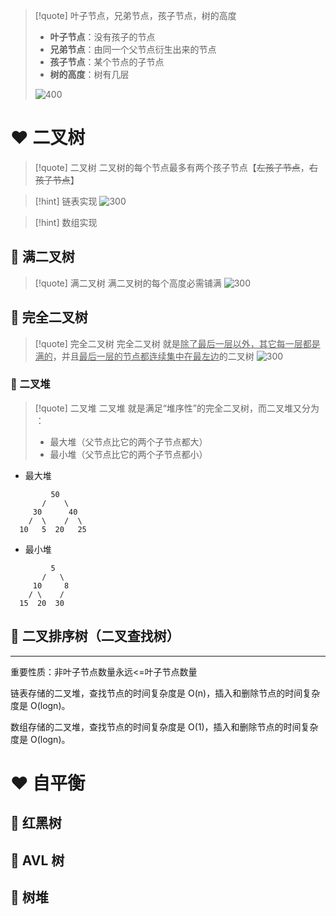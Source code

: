 
> [!quote] 叶子节点，兄弟节点，孩子节点，树的高度
> - **叶子节点**：没有孩子的节点
> - **兄弟节点**：由同一个父节点衍生出来的节点
> - **孩子节点**：某个节点的子节点
> - **树的高度**：树有几层
> 
> ![400](https://obsidian-1307744200.cos.ap-guangzhou.myqcloud.com/%E5%9B%BE%E7%89%87/202404260043752.png)

# ❤️ 二叉树

> [!quote] 二叉树
> 二叉树的每个节点最多有两个孩子节点【~~左孩子节点~~，~~右孩子节点~~】

> [!hint] 链表实现
> ![300](https://obsidian-1307744200.cos.ap-guangzhou.myqcloud.com/%E5%9B%BE%E7%89%87/202404260052446.png)

> [!hint] 数组实现

## 💛 满二叉树

> [!quote] 满二叉树
> 满二叉树的每个高度必需铺满
> ![300](https://obsidian-1307744200.cos.ap-guangzhou.myqcloud.com/%E5%9B%BE%E7%89%87/202404260046355.png)

## 💛 完全二叉树

> [!quote] 完全二叉树
> 完全二叉树 就是<u>除了最后一层以外，其它每一层都是满的</u>，并且<u>最后一层的节点都连续集中在最左边</u>的二叉树
> ![300](https://obsidian-1307744200.cos.ap-guangzhou.myqcloud.com/%E5%9B%BE%E7%89%87/202404260048064.png)

### 💙 二叉堆

> [!quote] 二叉堆
> 二叉堆 就是满足“堆序性”的完全二叉树，而二叉堆又分为 ：
> - 最大堆（父节点比它的两个子节点都大）
> - 最小堆（父节点比它的两个子节点都小）

- 最大堆
```
         50
       /    \
     30      40
    /  \    /  \
  10   5  20   25
```
- 最小堆
```
         5
       /   \
     10     8
    / \    /
  15  20  30
```

## 💛 二叉排序树（二叉查找树）

---

重要性质：非叶子节点数量永远<=叶子节点数量

链表存储的二叉堆，查找节点的时间复杂度是 O(n)，插入和删除节点的时间复杂度是 O(logn)。

数组存储的二叉堆，查找节点的时间复杂度是 O(1)，插入和删除节点的时间复杂度是 O(logn)。


# ❤️ 自平衡
##  💛 红黑树

##  💛 AVL 树

##  💛 树堆



























